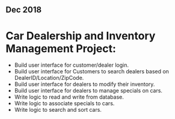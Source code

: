 ## Dec 2018

# Car Dealership and Inventory Management Project:

* Build user interface for customer/dealer login. 
* Build user interface for Customers to search dealers  based on DealerID/Location/ZipCode.
* Build user interface for dealers to modify their inventory.
* Build user interface for dealers to manage specials on cars.
* Write logic to read and write from database.
* Write logic to associate specials to cars.
* Write logic to search and sort cars.
